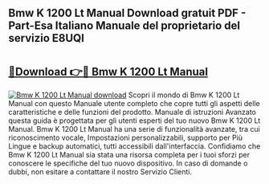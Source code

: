 ## Bmw K 1200 Lt Manual Download gratuit PDF - Part-Esa Italiano Manuale del proprietario del servizio E8UQI

# <h2><a href="http://dfb0k40.blite.top/?on=Bmw+K+1200+Lt+Manual">🔗Download 👉🔴 Bmw K 1200 Lt Manual</a></h2>

[![Bmw K 1200 Lt Manual download](https://i.imgur.com/lujVjoI.png)](http://dfb0k40.blite.top/?on=Bmw+K+1200+Lt+Manual)
Scopri il mondo di Bmw K 1200 Lt Manual con questo Manuale utente completo che copre tutti gli aspetti delle caratteristiche e delle funzioni del prodotto. Manuale di istruzioni Avanzato questa guida è progettata per gli utenti esperti del tuo nuovo Bmw K 1200 Lt Manual. Bmw K 1200 Lt Manual ha una serie di funzionalità avanzate, tra cui riconoscimento vocale, Impostazioni personalizzabili, supporto per Più Lingue e backup automatici, tutti accessibili dall'interfaccia. Confidiamo che Bmw K 1200 Lt Manual sia stata una risorsa completa per i tuoi sforzi per conoscere le specifiche del tuo nuovo dispositivo. In caso di domande o dubbi, non esitare a contattare il nostro Servizio Clienti.
